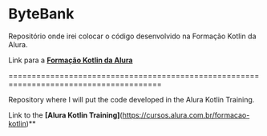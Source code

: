 # ByteBank

Repositório onde irei colocar o código desenvolvido na Formação Kotlin da Alura.

Link para a **[Formação Kotlin da Alura](https://cursos.alura.com.br/formacao-kotlin)**

=======================================================================================

Repository where I will put the code developed in the Alura Kotlin Training.

Link to the **[Alura Kotlin Training]**(https://cursos.alura.com.br/formacao-kotlin)**
